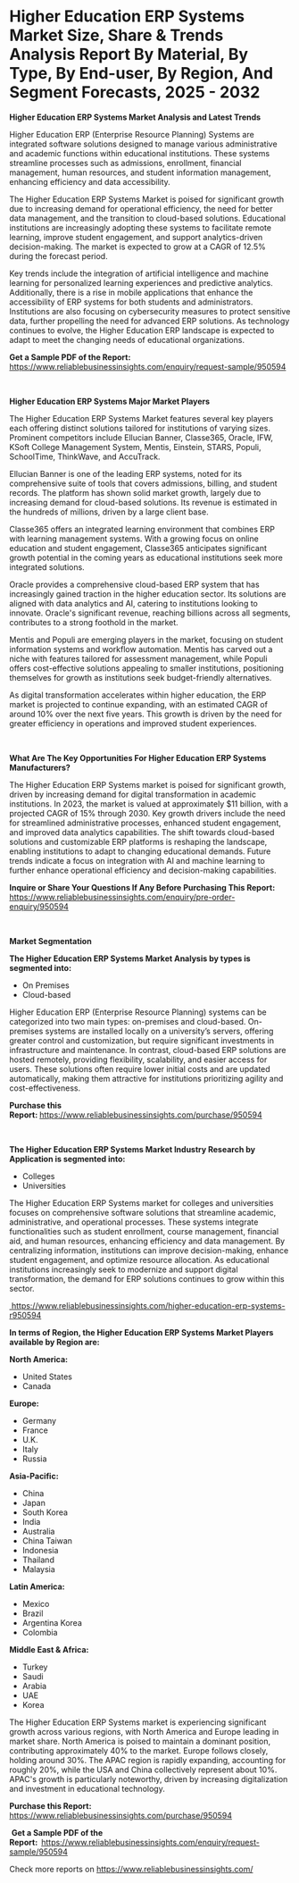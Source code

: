 <p><h1>Higher Education ERP Systems Market Size, Share & Trends Analysis Report By Material, By Type, By End-user, By Region, And Segment Forecasts, 2025 - 2032</h1></p><p><strong>Higher Education ERP Systems Market Analysis and Latest Trends</strong></p>
<p><p>Higher Education ERP (Enterprise Resource Planning) Systems are integrated software solutions designed to manage various administrative and academic functions within educational institutions. These systems streamline processes such as admissions, enrollment, financial management, human resources, and student information management, enhancing efficiency and data accessibility.</p><p>The Higher Education ERP Systems Market is poised for significant growth due to increasing demand for operational efficiency, the need for better data management, and the transition to cloud-based solutions. Educational institutions are increasingly adopting these systems to facilitate remote learning, improve student engagement, and support analytics-driven decision-making. The market is expected to grow at a CAGR of 12.5% during the forecast period.</p><p>Key trends include the integration of artificial intelligence and machine learning for personalized learning experiences and predictive analytics. Additionally, there is a rise in mobile applications that enhance the accessibility of ERP systems for both students and administrators. Institutions are also focusing on cybersecurity measures to protect sensitive data, further propelling the need for advanced ERP solutions. As technology continues to evolve, the Higher Education ERP landscape is expected to adapt to meet the changing needs of educational organizations.</p></p>
<p><strong>Get a Sample PDF of the Report:&nbsp;</strong> <a href="https://www.reliablebusinessinsights.com/enquiry/request-sample/950594?utm_campaign=3281&utm_medium=2&utm_source=Github&utm_content=ia&utm_term=06032025&utm_id=higher-education-erp-systems">https://www.reliablebusinessinsights.com/enquiry/request-sample/950594</a></p>
<p>&nbsp;</p>
<p><strong>Higher Education ERP Systems Major Market Players</strong></p>
<p><p>The Higher Education ERP Systems Market features several key players each offering distinct solutions tailored for institutions of varying sizes. Prominent competitors include Ellucian Banner, Classe365, Oracle, IFW, KSoft College Management System, Mentis, Einstein, STARS, Populi, SchoolTime, ThinkWave, and AccuTrack. </p><p>Ellucian Banner is one of the leading ERP systems, noted for its comprehensive suite of tools that covers admissions, billing, and student records. The platform has shown solid market growth, largely due to increasing demand for cloud-based solutions. Its revenue is estimated in the hundreds of millions, driven by a large client base.</p><p>Classe365 offers an integrated learning environment that combines ERP with learning management systems. With a growing focus on online education and student engagement, Classe365 anticipates significant growth potential in the coming years as educational institutions seek more integrated solutions. </p><p>Oracle provides a comprehensive cloud-based ERP system that has increasingly gained traction in the higher education sector. Its solutions are aligned with data analytics and AI, catering to institutions looking to innovate. Oracle's significant revenue, reaching billions across all segments, contributes to a strong foothold in the market.</p><p>Mentis and Populi are emerging players in the market, focusing on student information systems and workflow automation. Mentis has carved out a niche with features tailored for assessment management, while Populi offers cost-effective solutions appealing to smaller institutions, positioning themselves for growth as institutions seek budget-friendly alternatives.</p><p>As digital transformation accelerates within higher education, the ERP market is projected to continue expanding, with an estimated CAGR of around 10% over the next five years. This growth is driven by the need for greater efficiency in operations and improved student experiences.</p></p>
<p>&nbsp;</p>
<p><strong>What Are The Key Opportunities For Higher Education ERP Systems Manufacturers?</strong></p>
<p><p>The Higher Education ERP Systems market is poised for significant growth, driven by increasing demand for digital transformation in academic institutions. In 2023, the market is valued at approximately $11 billion, with a projected CAGR of 15% through 2030. Key growth drivers include the need for streamlined administrative processes, enhanced student engagement, and improved data analytics capabilities. The shift towards cloud-based solutions and customizable ERP platforms is reshaping the landscape, enabling institutions to adapt to changing educational demands. Future trends indicate a focus on integration with AI and machine learning to further enhance operational efficiency and decision-making capabilities.</p></p>
<p><strong>Inquire or Share Your Questions If Any Before Purchasing This Report:</strong> <a href="https://www.reliablebusinessinsights.com/enquiry/pre-order-enquiry/950594?utm_campaign=3281&utm_medium=2&utm_source=Github&utm_content=ia&utm_term=06032025&utm_id=higher-education-erp-systems">https://www.reliablebusinessinsights.com/enquiry/pre-order-enquiry/950594</a></p>
<p>&nbsp;</p>
<p><strong>Market Segmentation</strong></p>
<p><strong>The Higher Education ERP Systems Market Analysis by types is segmented into:</strong></p>
<p><ul><li>On Premises</li><li>Cloud-based</li></ul></p>
<p><p>Higher Education ERP (Enterprise Resource Planning) systems can be categorized into two main types: on-premises and cloud-based. On-premises systems are installed locally on a university’s servers, offering greater control and customization, but require significant investments in infrastructure and maintenance. In contrast, cloud-based ERP solutions are hosted remotely, providing flexibility, scalability, and easier access for users. These solutions often require lower initial costs and are updated automatically, making them attractive for institutions prioritizing agility and cost-effectiveness.</p></p>
<p><strong>Purchase this Report:&nbsp;</strong><a href="https://www.reliablebusinessinsights.com/purchase/950594?utm_campaign=3281&utm_medium=2&utm_source=Github&utm_content=ia&utm_term=06032025&utm_id=higher-education-erp-systems">https://www.reliablebusinessinsights.com/purchase/950594</a></p>
<p>&nbsp;</p>
<p><strong>The Higher Education ERP Systems Market Industry Research by Application is segmented into:</strong></p>
<p><ul><li>Colleges</li><li>Universities</li></ul></p>
<p><p>The Higher Education ERP Systems market for colleges and universities focuses on comprehensive software solutions that streamline academic, administrative, and operational processes. These systems integrate functionalities such as student enrollment, course management, financial aid, and human resources, enhancing efficiency and data management. By centralizing information, institutions can improve decision-making, enhance student engagement, and optimize resource allocation. As educational institutions increasingly seek to modernize and support digital transformation, the demand for ERP solutions continues to grow within this sector.</p></p>
<p><a href="https://www.reliablebusinessinsights.com/higher-education-erp-systems-r950594?utm_campaign=3281&utm_medium=2&utm_source=Github&utm_content=ia&utm_term=06032025&utm_id=higher-education-erp-systems">&nbsp;https://www.reliablebusinessinsights.com/higher-education-erp-systems-r950594</a></p>
<p><strong>In terms of Region, the Higher Education ERP Systems Market Players available by Region are:</strong></p>
<p>
    <p> <strong> North America: </strong>
        <ul>
            <li>United States</li>
            <li>Canada</li>
        </ul>
        </p> 
    <p> <strong> Europe: </strong>
        <ul>
            <li>Germany</li>
            <li>France</li>
            <li>U.K.</li>
            <li>Italy</li>
            <li>Russia</li>
        </ul>
        </p> 
    <p> <strong> Asia-Pacific: </strong>
        <ul>
            <li>China</li>
            <li>Japan</li>
            <li>South Korea</li>
            <li>India</li>
            <li>Australia</li>
            <li>China Taiwan</li>
            <li>Indonesia</li>
            <li>Thailand</li>
            <li>Malaysia</li>
        </ul>
        </p> 
    <p> <strong> Latin America: </strong>
        <ul>
            <li>Mexico</li>
            <li>Brazil</li>
            <li>Argentina Korea</li>
            <li>Colombia</li>
        </ul>
        </p> 
    <p> <strong> Middle East & Africa: </strong>
        <ul>
            <li>Turkey</li>
            <li>Saudi</li>
            <li>Arabia</li>
            <li>UAE</li>
            <li>Korea</li>
        </ul>
    </p>
    </p>
<p><p>The Higher Education ERP Systems market is experiencing significant growth across various regions, with North America and Europe leading in market share. North America is poised to maintain a dominant position, contributing approximately 40% to the market. Europe follows closely, holding around 30%. The APAC region is rapidly expanding, accounting for roughly 20%, while the USA and China collectively represent about 10%. APAC's growth is particularly noteworthy, driven by increasing digitalization and investment in educational technology.</p></p>
<p><strong>Purchase this Report: </strong><a href="https://www.reliablebusinessinsights.com/purchase/950594?utm_campaign=3281&utm_medium=2&utm_source=Github&utm_content=ia&utm_term=06032025&utm_id=higher-education-erp-systems">https://www.reliablebusinessinsights.com/purchase/950594</a></p>
<p>&nbsp;<strong>Get a Sample PDF of the Report:&nbsp;&nbsp;</strong><a href="https://www.reliablebusinessinsights.com/enquiry/request-sample/950594?utm_campaign=3281&utm_medium=2&utm_source=Github&utm_content=ia&utm_term=06032025&utm_id=higher-education-erp-systems">https://www.reliablebusinessinsights.com/enquiry/request-sample/950594</a></p>
<p><strong></strong></p>
<p>Check more reports on <a href="https://www.reliablebusinessinsights.com/?utm_campaign=3281&utm_medium=2&utm_source=Github&utm_content=ia&utm_term=06032025&utm_id=higher-education-erp-systems">https://www.reliablebusinessinsights.com/</a></p>